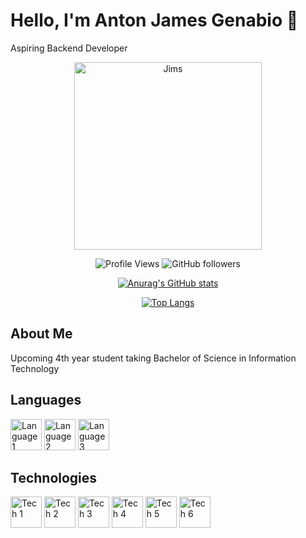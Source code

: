# Hello, I'm Anton James Genabio 👋

Aspiring Backend Developer

<div align="center">
<img src="https://github.com/user-attachments/assets/fe079a20-aee2-4698-9b8e-4dae218352ac" alt="Jims" width="300" height="300">
  
![Profile Views](https://komarev.com/ghpvc/?username=Javabutdif&style=flat-square)
![GitHub followers](https://img.shields.io/github/followers/Javabutdif?label=Followers&style=social)


[![Anurag's GitHub stats](https://github-readme-stats.vercel.app/api?username=Javabutdif)](https://github.com/anuraghazra/github-readme-stats)


[![Top Langs](https://github-readme-stats.vercel.app/api/top-langs/?username=Javabutdif)](https://github.com/anuraghazra/github-readme-stats)
</div>



## About Me

Upcoming 4th year student taking Bachelor of Science in Information Technology

## Languages

<img src="https://github.com/Javabutdif/Javabutdif/assets/116171287/f4eae50b-1003-4f3a-b01c-b8b152ae8447" alt="Language 1" width="50">
<img src="https://github.com/Javabutdif/Javabutdif/assets/116171287/5ed2e8f2-90d1-4608-8a67-7a673bb6e879" alt="Language 2" width="50">
<img src="https://github.com/Javabutdif/Javabutdif/assets/116171287/0c526a34-86c8-4cab-b8a1-74000527d302" alt="Language 3" width="50">

## Technologies

<img src="https://github.com/Javabutdif/Javabutdif/assets/116171287/acfc4dec-245d-4d30-9433-7929215cf647" alt="Tech 1" width="50">
<img src="https://github.com/Javabutdif/Javabutdif/assets/116171287/5f24625b-ccc3-4ce8-8480-3ca7dedf0acb" alt="Tech 2" width="50">
<img src="https://github.com/Javabutdif/Javabutdif/assets/116171287/cb9029dd-ab60-4e9c-8a31-020f28bf4450" alt="Tech 3" width="50">
<img src="https://github.com/Javabutdif/Javabutdif/assets/116171287/c2ab8d20-57b1-441c-8f8a-aeb2e0bba9f8" alt="Tech 4" width="50">
<img src="https://github.com/Javabutdif/Javabutdif/assets/116171287/b2ee4684-2c72-4ff0-9165-e6b0d06d911f" alt="Tech 5" width="50">
<img src="https://github.com/Javabutdif/Javabutdif/assets/116171287/7a4ccbcf-a33e-4e7d-ba5a-a6c55b082b2b" alt="Tech 6" width="50">

